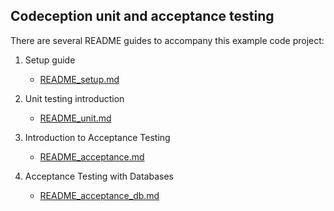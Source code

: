 ## Codeception unit and acceptance testing

There are several README guides to accompany this example code project:

1. Setup guide 

    - [README_setup.md](README_setup.md)

1. Unit testing introduction

    - [README_unit.md](README_unit.md)

1. Introduction to Acceptance Testing

    - [README_acceptance.md](README_acceptance.md)

1. Acceptance Testing with Databases

    - [README_acceptance_db.md](README_acceptance_db.md)
